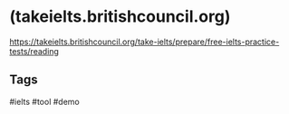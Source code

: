 # (takeielts.britishcouncil.org)

<https://takeielts.britishcouncil.org/take-ielts/prepare/free-ielts-practice-tests/reading>

## Tags

#ielts #tool #demo
